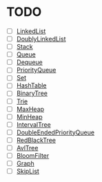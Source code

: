 # TODO

- [ ] [LinkedList](https://en.wikipedia.org/wiki/Linked_list)
- [ ] [DoublyLinkedList](https://en.wikipedia.org/wiki/Doubly_linked_list)
- [ ] [Stack](<https://en.wikipedia.org/wiki/Stack_(abstract_data_type)>)
- [ ] [Queue](<https://en.wikipedia.org/wiki/Queue_(abstract_data_type)>)
- [ ] [Dequeue](https://en.wikipedia.org/wiki/Double-ended_queue)
- [ ] [PriorityQueue](https://en.wikipedia.org/wiki/Priority_queue)
- [ ] [Set](<https://en.wikipedia.org/wiki/Set_(abstract_data_type)>)
- [ ] [HashTable](https://en.wikipedia.org/wiki/Associative_array)
- [ ] [BinaryTree](https://en.wikipedia.org/wiki/Binary_tree)
- [ ] [Trie](https://en.wikipedia.org/wiki/Trie)
- [ ] [MaxHeap](<https://en.wikipedia.org/wiki/Heap_(data_structure)>)
- [ ] [MinHeap](<https://en.wikipedia.org/wiki/Heap_(data_structure)>)
- [ ] [IntervalTree](https://en.wikipedia.org/wiki/Interval_tree)
- [ ] [DoubleEndedPriorityQueue](https://en.wikipedia.org/wiki/Double-ended_priority_queue)
- [ ] [RedBlackTree](https://en.wikipedia.org/wiki/Red%E2%80%93black_tree)
- [ ] [AvlTree](https://en.wikipedia.org/wiki/AVL_tree)
- [ ] [BloomFilter](https://en.wikipedia.org/wiki/Bloom_filter)
- [ ] [Graph](<https://en.wikipedia.org/wiki/Graph_(abstract_data_type)>)
- [ ] [SkipList](https://en.wikipedia.org/wiki/Skip_list)
